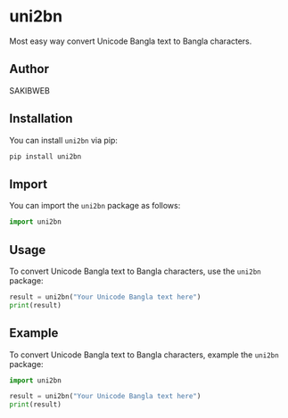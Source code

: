 # uni2bn

Most easy way convert Unicode Bangla text to Bangla characters.

## Author

SAKIBWEB

## Installation

You can install `uni2bn` via pip:

```bash
pip install uni2bn
```

## Import

You can import the `uni2bn` package as follows:

```python
import uni2bn
```

## Usage

To convert Unicode Bangla text to Bangla characters, use the `uni2bn` package:

```python
result = uni2bn("Your Unicode Bangla text here")
print(result)
```

## Example

To convert Unicode Bangla text to Bangla characters, example the `uni2bn` package:

```python
import uni2bn

result = uni2bn("Your Unicode Bangla text here")
print(result)
```